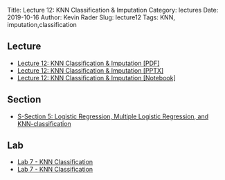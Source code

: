 Title: Lecture 12: KNN Classification & Imputation
Category: lectures
Date: 2019-10-16
Author: Kevin Rader
Slug: lecture12
Tags: KNN, imputation,classification


## Lecture

- [Lecture 12: KNN Classification & Imputation [PDF]]({attach}presentation/Lecture12_kNNclassAndImputation.pdf)
- [Lecture 12: KNN Classification & Imputation [PPTX]]({attach}presentation/Lecture12_kNNclassAndImputation.pptx)
- [Lecture 12: KNN Classification & Imputation [Notebook]]({filename}presentation/Lecture12.ipynb)


## Section

- [S-Section 5: Logistic Regression, Multiple Logistic Regression, and KNN-classification ]({static}../../sections/section5/notebook/cs109a_section_5.ipynb)


## Lab
- [Lab 7 - KNN Classification]({static}../../labs/lab07/notebooks/cs109a_lab7_knnclassification_imputation.ipynb)
- [Lab 7 - KNN Classification]({static}../../labs/lab07/notebooks/cs109a_lab7_knnclassification_imputation_solutions.ipynb)
